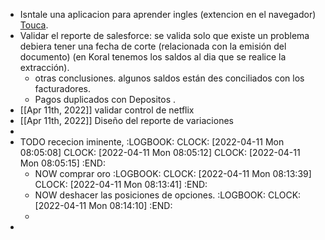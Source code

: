 - Isntale una aplicacion para aprender ingles (extencion en el navegador) [Touca](https://jointoucan.com/?noDashboardRedirect=true).
- Validar el reporte de salesforce: se valida solo que existe un problema debiera tener una fecha de corte (relacionada con la emisión del documento) (en Koral tenemos los saldos al dia que se realice la extracción).
	- otras conclusiones. algunos saldos están des conciliados con los facturadores.
	- Pagos duplicados con Depositos .
- [[Apr 11th, 2022]] validar control de netflix
- [[Apr 11th, 2022]] Diseño del reporte de variaciones
-
- TODO rececion iminente,
  :LOGBOOK:
  CLOCK: [2022-04-11 Mon 08:05:08]
  CLOCK: [2022-04-11 Mon 08:05:12]
  CLOCK: [2022-04-11 Mon 08:05:15]
  :END:
	- NOW  comprar oro
	  :LOGBOOK:
	  CLOCK: [2022-04-11 Mon 08:13:39]
	  CLOCK: [2022-04-11 Mon 08:13:41]
	  :END:
	- NOW deshacer las posiciones de opciones.
	  :LOGBOOK:
	  CLOCK: [2022-04-11 Mon 08:14:10]
	  :END:
	-
-